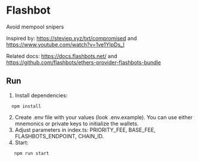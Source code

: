 # Flashbot

Avoid mempool snipers

Inspired by: https://steviep.xyz/txt/compromised and https://www.youtube.com/watch?v=1ve1YIpDs_I

Related docs: https://docs.flashbots.net/ and https://github.com/flashbots/ethers-provider-flashbots-bundle

## Run
1. Install dependencies:
```shell
  npm install
```
2. Create .env file with your values (look .env.example). 
You can use either mnemonics or private keys to initialize the wallets.
3. Adjust parameters in index.ts: PRIORITY_FEE, BASE_FEE, FLASHBOTS_ENDPOINT, CHAIN_ID.
4. Start:
```shell
   npm run start
```